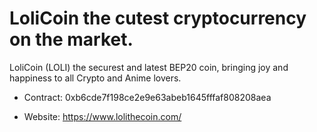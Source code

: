 # LoliCoin the cutest cryptocurrency on the market.

LoliCoin (LOLI) the securest and latest BEP20 coin, bringing joy and happiness to all Crypto and Anime lovers.

- Contract:
0xb6cde7f198ce2e9e63abeb1645fffaf808208aea


- Website: https://www.lolithecoin.com/
